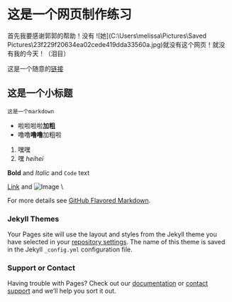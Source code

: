 # 这是一个网页制作练习

首先我要感谢郭郭的帮助！没有 ![她](C:\Users\melissa\Pictures\Saved Pictures\23f229f20634ea02cede419dda33560a.jpg)就没有这个网页！就没有我的今天！（泪目）

这是一个随意的[链接](https://www.w3school.com.cn/tags/att_img_src.asp)

## 这是一个小标题

```
这是一个markdown
```
- 啦啦啦啦**加粗**
- 噜噜**噜噜**加粗啦

 1. 嘿嘿
 2. 嘿 _heihei_

**Bold** and _Italic_ and `Code` text

[Link](url) and ![Image](src)
\

For more details see [GitHub Flavored Markdown](https://guides.github.com/features/mastering-markdown/).

### Jekyll Themes

Your Pages site will use the layout and styles from the Jekyll theme you have selected in your [repository settings](https://github.com/Littlecloudme6/littlecloudme6.github.io/settings). The name of this theme is saved in the Jekyll `_config.yml` configuration file.

### Support or Contact

Having trouble with Pages? Check out our [documentation](https://help.github.com/categories/github-pages-basics/) or [contact support](https://github.com/contact) and we’ll help you sort it out.
